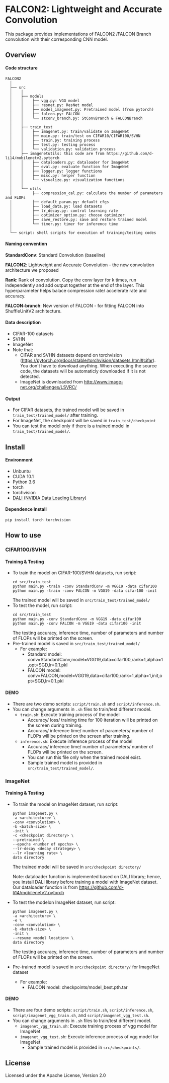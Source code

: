 FALCON2: Lightweight and Accurate Convolution
===

This package provides implementations of FALCON2 /FALCON Branch convolution with their corresponding CNN model.

## Overview
#### Code structure
``` unicode
FALCON2
  │ 
  ├── src
  │    │     
  │    ├── models
  │    │    ├── vgg.py: VGG model
  │    │    ├── resnet.py: ResNet model
  │    │    ├── model_imagenet.py: Pretrained model (from pytorch) 
  │    │    ├── falcon.py: FALCON
  │    │    └── stconv_branch.py: StConvBranch & FALCONBranch
  │    │      
  │    ├── train_test
  │    │    ├── imagenet.py: train/validate on ImageNet 
  │    │    ├── main.py: train/test on CIFAR10/CIFAR100/SVHN 
  │    │    ├── train.py: training process
  │    │    ├── test.py: testing process
  │    │    └── validation.py: validation process
  │    ├── imagenetutils: this code are from https://github.com/d-li14/mobilenetv2.pytorch
  │    │    ├── dataloaders.py: dataloader for ImageNet 
  │    │    ├── eval.py: evaluate function for ImageNet 
  │    │    ├── logger.py: logger functions 
  │    │    ├── misc.py: helper function
  │    │    └── visualize.py: visualization functions
  │    │     
  │    └── utils
  │         ├── compression_cal.py: calculate the number of parameters and FLOPs
  │         ├── default_param.py: default cfgs 
  │         ├── load_data.py: load datasets
  │         ├── lr_decay.py: control learning rate
  │         ├── optimizer_option.py: choose optimizer 
  │         ├── save_restore.py: save and restore trained model
  │         └── timer.py: timer for inference time
  │
  └── script: shell scripts for execution of training/testing codes
```

#### Naming convention
**StandardConv**: Standard Convolution (baseline)

**FALCON2**: Lightweight and Accurate Convolution - the new convolution architecture we proposed

**Rank**: Rank of convolution. Copy the conv layer for k times, run independently and add output together at the end of the layer. This hyperparameter helps balace compression rate/ accelerate rate and accuracy.

**FALCON-branch**: New version of FALCON - for fitting FALCON into ShuffleUnitV2 architecture.

#### Data description
* CIFAR-100 datasets
* SVHN
* ImageNet
* Note that: 
    * CIFAR and SVHN datasets depend on torchvision (https://pytorch.org/docs/stable/torchvision/datasets.html#cifar). You don't have to download anything. When executing the source code, the datasets will be automaticly downloaded if it is not detected.
    * ImageNet is downloaded from http://www.image-net.org/challenges/LSVRC/

#### Output
* For CIFAR datasets, the trained model will be saved in `train_test/trained_model/` after training.
* For ImageNet, the checkpoint will be saved in `train_test/checkpoint`
* You can test the model only if there is a trained model in `train_test/trained_model/`.

## Install
#### Environment 
* Unbuntu
* CUDA 10.1
* Python 3.6
* torch
* torchvision
* [DALI (NVIDIA Data Loading Library)](https://docs.nvidia.com/deeplearning/dali/user-guide/docs/index.html)
#### Dependence Install
    pip install torch torchvision

## How to use 
### CIFAR100/SVHN
#### Training & Testing
* To train the model on CIFAR-100/SVHN datasets, run script:
    ```    
    cd src/train_test
    python main.py -train -conv StandardConv -m VGG19 -data cifar100
    python main.py -train -conv FALCON -m VGG19 -data cifar100 -init
    ```
    The trained model will be saved in `src/train_test/trained_model/`
* To test the model, run script:
    ```
    cd src/train_test
    python main.py -conv StandardConv -m VGG19 -data cifar100
    python main.py -conv FALCON -m VGG19 -data cifar100 -init
    ```
    The testing accuracy, inference time, number of parameters and number of FLOPs will be printed on the screen.
* Pre-trained model is saved in `src/train_test/trained_model/`
    * For example:
        * Standard model:
            conv=StandardConv,model=VGG19,data=cifar100,rank=1,alpha=1,opt=SGD,lr=0.1.pkl
        * FALCON model:
            conv=FALCON,model=VGG19,data=cifar100,rank=1,alpha=1,init,opt=SGD,lr=0.1.pkl

#### DEMO
* There are two demo scripts: `script/train.sh` and `script/inference.sh`.
* You can change arguments in `.sh` files to train/test different model.
    * `train.sh`: Execute training process of the model
        * Accuracy/ loss/ training time for 100 iteration will be printed on the screen during training.
        * Accuracy/ inference time/ number of parameters/ number of FLOPs will be printed on the screen after training.
    * `inference.sh`: Execute inference process of the model
        * Accuracy/ inference time/ number of parameters/ number of FLOPs will be printed on the screen.
        * You can run this file only when the trained model exist.
        * Sample trained model is provided in `src/train_test/trained_model/`.
        
### ImageNet
#### Training & Testing
* To train the model on ImageNet dataset, run script:
    ```    
    python imagenet.py \
    -a <architecture> \
    -conv <convolution> \
    -b <batch-size> \
    -init \
    -c <checkpoint directory> \
    --pretrained \
    --epochs <number of epochs> \
    --lr-decay <decay strategey> \
    --lr <learning rate> \
    data directory
    ```
    The trained model will be saved in `src/checkpoint directory/`
    
    Note: dataloader function is implemented based on DALI library; hence, you install DALI library before training a model with ImageNet dataset. Our dataloader function is from https://github.com/d-li14/mobilenetv2.pytorch
* To test the modelon ImageNet dataset, run script:
    ```    
    python imagenet.py \
    -a <architecture> \
    -e \
    -conv <convolution> \
    -b <batch-size> \
    -init \
    --resume <model location> \
    data directory
    ```
    The testing accuracy, inference time, number of parameters and number of FLOPs will be printed on the screen.
* Pre-trained model is saved in `src/checkpoint directory/` for ImageNet dataset
    * For example:
        * FALCON model:
            checkpoints/model_best.pth.tar

#### DEMO
* There are four demo scripts: `script/train.sh`, `script/inference.sh`, `script/imagenet_vgg_train.sh`, and `script/imagenet_vgg_test.sh`.
* You can change arguments in `.sh` files to train/test different model.
    * `imagenet_vgg_train.sh`: Execute training process of vgg model for ImageNet
    * `imagenet_vgg_test.sh`: Execute inference process of vgg model for ImageNet
        * Sample trained model is provided in `src/checkpoints/`.

## License
Licensed under the Apache License, Version 2.0
